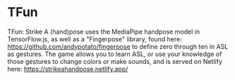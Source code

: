 # TFun
TFun: Strike A (hand)pose uses the MediaPipe handpose model in TensorFlow.js, as well as a "Fingerpose" library, found here: https://github.com/andypotato/fingerpose to define zero through ten in ASL as gestures. The game allows you to learn ASL, or use your knowledge of those gestures to change colors or make sounds, and is served on Netlify here: https://strikeahandpose.netlify.app/
